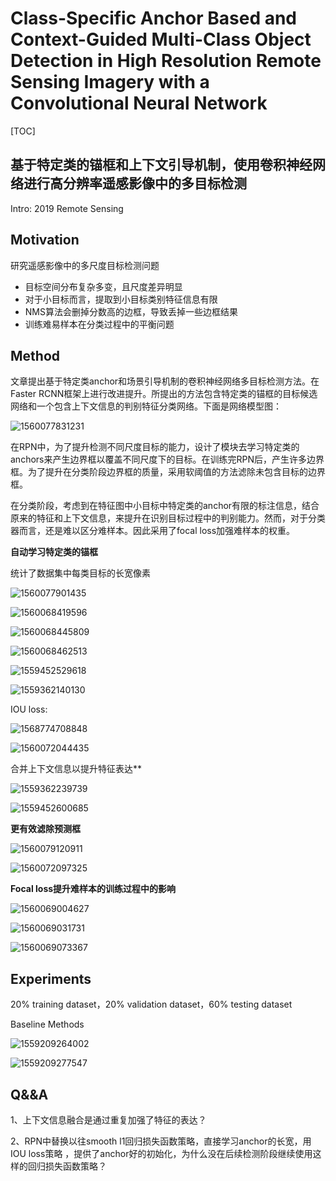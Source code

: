 # Class-Specific Anchor Based and Context-Guided Multi-Class Object Detection in High Resolution Remote Sensing Imagery with a Convolutional Neural Network

[TOC]



## 基于特定类的锚框和上下文引导机制，使用卷积神经网络进行高分辨率遥感影像中的多目标检测

Intro:  2019 Remote Sensing

## Motivation

研究遥感影像中的多尺度目标检测问题

- 目标空间分布复杂多变，且尺度差异明显
- 对于小目标而言，提取到小目标类别特征信息有限
- NMS算法会删掉分数高的边框，导致丢掉一些边框结果
- 训练难易样本在分类过程中的平衡问题

## Method

文章提出基于特定类anchor和场景引导机制的卷积神经网络多目标检测方法。在Faster RCNN框架上进行改进提升。所提出的方法包含特定类的锚框的目标候选网络和一个包含上下文信息的判别特征分类网络。下面是网络模型图：

![1560077831231](../img/1560077831231.png)

在RPN中，为了提升检测不同尺度目标的能力，设计了模块去学习特定类的anchors来产生边界框以覆盖不同尺度下的目标。在训练完RPN后，产生许多边界框。为了提升在分类阶段边界框的质量，采用软阈值的方法滤除未包含目标的边界框。

在分类阶段，考虑到在特征图中小目标中特定类的anchor有限的标注信息，结合原来的特征和上下文信息，来提升在识别目标过程中的判别能力。然而，对于分类器而言，还是难以区分难样本。因此采用了focal loss加强难样本的权重。

**自动学习特定类的锚框**

统计了数据集中每类目标的长宽像素

![1560077901435](../img/1560077901435.png)

![1560068419596](../img/1560068419596.png)

![1560068445809](../img/1560068445809.png)

![1560068462513](../img/1560068462513.png)

![1559452529618](../img/1559452529618.png)

![1559362140130](../img/1559362140130.png)

 IOU loss:

![1568774708848](../img/1568774708848.png)

![1560072044435](../img/1560072044435.png)

合并上下文信息以提升特征表达**

![1559362239739](../img/1559362239739.png)

![1559452600685](../img/1559452600685.png)

**更有效滤除预测框**

![1560079120911](../img/1560079120911.png)

![1560072097325](../img/1560072097325.png)

**Focal loss提升难样本的训练过程中的影响**

![1560069004627](../img/1560069004627.png)

![1560069031731](../img/1560069031731.png)

![1560069073367](../img/1560069073367.png)

## Experiments

20% training dataset，20% validation dataset，60% testing dataset

Baseline Methods

![1559209264002](../img/1559209264002.png)

![1559209277547](../img/1559209277547.png)

## Q&&A

1、上下文信息融合是通过重复加强了特征的表达？

2、RPN中替换以往smooth l1回归损失函数策略，直接学习anchor的长宽，用IOU  loss策略 ，提供了anchor好的初始化，为什么没在后续检测阶段继续使用这样的回归损失函数策略？